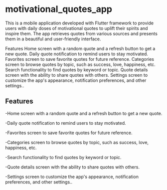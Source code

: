 # motivational_quotes_app

This is a mobile application developed with Flutter framework to provide users with daily doses of motivational quotes to uplift their spirits and inspire them. The app retrieves quotes from various sources and presents them in a beautiful and user-friendly interface.

Features
Home screen with a random quote and a refresh button to get a new quote.
Daily quote notification to remind users to stay motivated.
Favorites screen to save favorite quotes for future reference.
Categories screen to browse quotes by topic, such as success, love, happiness, etc.
Search functionality to find quotes by keyword or topic.
Quote details screen with the ability to share quotes with others.
Settings screen to customize the app's appearance, notification preferences, and other settings..

## Features

-Home screen with a random quote and a refresh button to get a new quote.

-Daily quote notification to remind users to stay motivated.

-Favorites screen to save favorite quotes for future reference.

-Categories screen to browse quotes by topic, such as success, love, happiness, etc.

-Search functionality to find quotes by keyword or topic.

-Quote details screen with the ability to share quotes with others.

-Settings screen to customize the app's appearance, notification preferences, and other settings..


